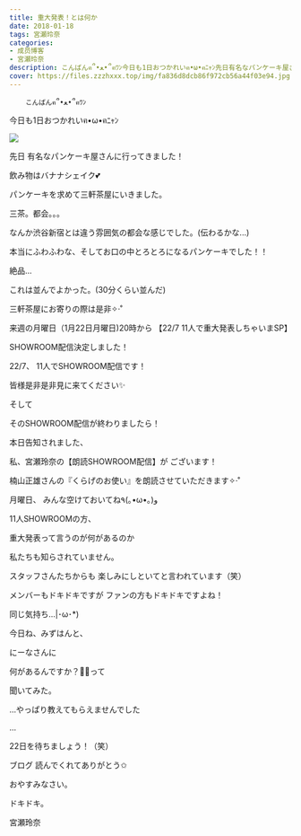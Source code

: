 ```yaml
---
title: 重大発表！とは何か
date: 2018-01-18
tags: 宮瀬玲奈
categories: 
- 成员博客
- 宮瀬玲奈
description: こんばんฅ՞•ﻌ•՞ฅﾜﾝ今日も1日おつかれいฅ•ω•ฅﾆｬﾝ先日有名なパンケーキ屋さんに行ってきました！飲み物はバナナシェイク💕パンケーキを求めて三軒茶屋にいきました。三茶。...
cover: https://files.zzzhxxx.top/img/fa836d8dcb86f972cb56a44f03e94.jpg 
---
```


        こんばんฅ՞•ﻌ•՞ฅﾜﾝ


今日も1日おつかれいฅ•ω•ฅﾆｬﾝ





![](https://files.zzzhxxx.top/img/fa836d8dcb86f972cb56a44f03e94.jpg)


先日
有名なパンケーキ屋さんに行ってきました！

飲み物はバナナシェイク💕


パンケーキを求めて三軒茶屋にいきました。

三茶。都会。。。

なんか渋谷新宿とは違う雰囲気の都会な感じでした。(伝わるかな...)



本当にふわふわな、そしてお口の中とろとろになるパンケーキでした！！

絶品...

これは並んでよかった。(30分くらい並んだ)





三軒茶屋にお寄りの際は是非✧‧˚
















来週の月曜日（1月22日月曜日)20時から
【22/7 11人で重大発表しちゃいまSP】

SHOWROOM配信決定しました！


22/7、
11人でSHOWROOM配信です！



皆様是非是非見に来てください✨









そして







そのSHOWROOM配信が終わりましたら！

本日告知されました、


私、宮瀬玲奈の【朗読SHOWROOM配信】が
ございます！





楠山正雄さんの『くらげのお使い』を朗読させていただきます✧‧˚









月曜日、
みんな空けておいてね٩(｡•ω•｡)و














11人SHOWROOMの方、

重大発表って言うのが何があるのか

私たちも知らされていません。



スタッフさんたちからも
楽しみにしといてと言われています（笑）



メンバーもドキドキですが
ファンの方もドキドキですよね！







同じ気持ち...|･ω･*)









今日ね、みずはんと、

にーなさんに

何があるんですか？🌟🌟って

聞いてみた。





...やっぱり教えてもらえませんでした






...


22日を待ちましょう！（笑）












ブログ
読んでくれてありがとう✩

おやすみなさい。





ドキドキ。



宮瀬玲奈


